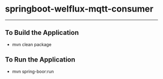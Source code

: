 # springboot-welflux-mqtt-consumer

---

## To Build the Application
* mvn clean package


## To Run the Application
* mvn spring-boor:run 

